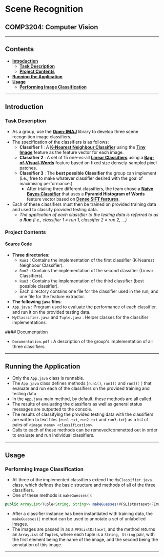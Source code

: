 # Scene Recognition
## COMP3204: Computer Vision
---
## Contents

- **[Introduction](#introduction)**
  * **[Task Description](#task-description)**
  * **[Project Contents](#project-contents)**
- **[Running the Application](#running-the-application)**
- **[Usage](#usage)**
  * **[Performing Image Classification](#performing-image-classification)**

---

## Introduction

### Task Description

- As a group, use the [**Open-IMAJ**](http://openimaj.org/) library to develop three scene recognition image classifiers.
- The specification of the classifiers is as follows:
  - **Classifier 1** : A [**K-Nearest Neighbour Classifier**](https://en.wikipedia.org/wiki/K-nearest_neighbors_algorithm#:~:text=An%20object%20is%20classified%20by,of%20that%20single%20nearest%20neighbor.) using the [**Tiny Image**](https://www.cc.gatech.edu/classes/AY2016/cs4476_fall/results/proj4/html/euzun3/index.html#:~:text=The%20%22tiny%20image%22%20feature%2C,zero%20mean%20and%20unit%20length.) feature as the feature vector for each image.
  - **Classifier 2** : A set of 15 one-vs-all [**Linear Classifiers**](https://en.wikipedia.org/wiki/Linear_classifier#:~:text=A%20linear%20classifier%20achieves%20this,vector%20called%20a%20feature%20vector.) using a [**Bag-of-Visual-Words**](https://towardsdatascience.com/bag-of-visual-words-in-a-nutshell-9ceea97ce0fb) feature based on fixed size densely-sampled pixel patches.
  - **Classifier 3** : The **best possible Classifier** the group can implement (i.e., free to make whatever classifier desired with the goal of maximising performance.)
    - After trialing three different classifiers, the team chose a [**Naive Bayes Classifier**](https://en.wikipedia.org/wiki/Naive_Bayes_classifier) that uses a **Pyramid Histogram of Words** feature vector based on [**Dense SIFT features**](http://www.scholarpedia.org/article/Scale_Invariant_Feature_Transform).
- Each of these classifiers must then be trained on provided training data and used to classify provided testing data.
  - *The application of each classifier to the testing data is referred to as a **Run** (i.e., classifier 1 = run 1, classifier 2 = run 2, ...)* 

### Project Contents

#### Source Code

- **Three directories**:
  - `Run1` : Contains the implementation of the first classifier (K-Nearest Neighbour Classifier). 
  - `Run2` : Contains the implementation of the second classifier (Linear Classifiers).
  - `Run3` : Contains the implementation of the third classifier (best possible classifier).
  - Each directory contains one file for the classifier used in the run, and one file for the feature extractor.
-  **The following `java` files**:
  - `App.java` : Program used to evaluate the performance of each classifier, and run it on the provided testing data.
  - `MyClassifier.java` and `Tuple.java` : Helper classes for the classifier implementations.

#### Documentation

- `Documentation.pdf` : A description of the group's implementation of all three classifiers.

---

## Running the Application

- Only the `App.java` class is runnable.
- The `App.java` class defines methods (`run1()`, `run1()` and `run3()` ) that evaluate and run each of the classifiers on the provided training and testing data.
- In the `App.java` main method, by default, these methods are all called.
- The results of evaluating the classifiers as well as general status messages are outputted to the console.
- The results of classifying the provided testing data with the classifiers are written to text files (`run1.txt`, `run2.txt` and `run3.txt`) as a list of pairs of `<image name> <classification>`.
- Calls to each of these methods can be removed/commetted out in order to evaluate and run individual classifiers.

---
## Usage

### Performing Image Classification

- All three of the implemented classifiers extend the `MyClassifier.java` class, which defines the basic structure and methods of all of the three classifiers.
- One of these methods is `makeGuesses()`:

```java
public ArrayList<Tuple<String, String>> makeGuesses(VFSListDataset<FImage> dataset) { ... }
```

- After a classifier instance has been instantiated with training data, the `makeGuesses()` method can be used to annotate a set of unlabelled images.
- The images are passed in as a `VFSListDataset`, and the method returns an `ArrayList` of `Tuple`s, where each tuple is a `String, String` pair, with the first element being the name of the image, and the second being the annotation of this image.

---

